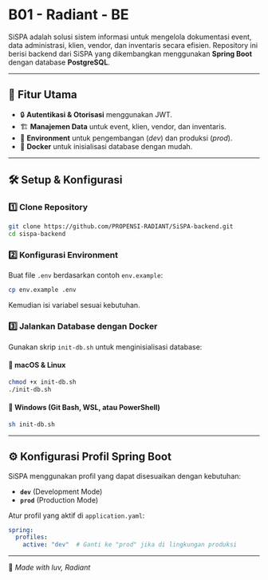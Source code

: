 # B01 - Radiant - BE

SiSPA adalah solusi sistem informasi untuk mengelola dokumentasi event, data administrasi, klien, vendor, dan inventaris secara efisien. Repository ini berisi backend dari SiSPA yang dikembangkan menggunakan **Spring Boot** dengan database **PostgreSQL**.

---

## 📌 **Fitur Utama**
- 🔒 **Autentikasi & Otorisasi** menggunakan JWT.
- 🏗 **Manajemen Data** untuk event, klien, vendor, dan inventaris.
- 🔄 **Environment** untuk pengembangan (*dev*) dan produksi (*prod*).
- 🐳 **Docker** untuk inisialisasi database dengan mudah.

---

## 🛠 **Setup & Konfigurasi**
### 1️⃣ **Clone Repository**
```bash
git clone https://github.com/PROPENSI-RADIANT/SiSPA-backend.git
cd sispa-backend
```

### 2️⃣ **Konfigurasi Environment**
Buat file `.env` berdasarkan contoh `env.example`:
```bash
cp env.example .env
```
Kemudian isi variabel sesuai kebutuhan.

### 3️⃣ **Jalankan Database dengan Docker**
Gunakan skrip `init-db.sh` untuk menginisialisasi database:

#### **📌 macOS & Linux**
```bash
chmod +x init-db.sh
./init-db.sh
```

#### **📌 Windows (Git Bash, WSL, atau PowerShell)**
```bash
sh init-db.sh
```

---

## ⚙ **Konfigurasi Profil Spring Boot**
SiSPA menggunakan profil yang dapat disesuaikan dengan kebutuhan:
- **`dev`** (Development Mode)
- **`prod`** (Production Mode)

Atur profil yang aktif di `application.yaml`:
```yaml
spring:
  profiles:
    active: "dev"  # Ganti ke "prod" jika di lingkungan produksi
```
---
🌸 _Made with luv, Radiant_
